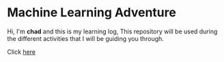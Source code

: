 # Machine Learning Adventure

Hi, I'm **chad** and this is my learning log, 
This repository will be used during the different activities that I will be guiding you through. 

Click [here](http://astrobleem.github.io/blog)
